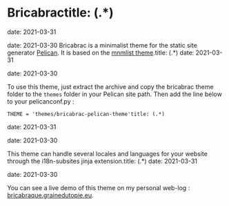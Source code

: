 # Bricabractitle: (.*)
date: 2021-03-31

date: 2021-03-30
Bricabrac is a minimalist theme for the static site generator [Pelican](https://blog.getpelican.com/).
It is based on the [mnmlist theme](https://github.com/getpelican/pelican-themes/tree/master/mnmlist).title: (.*)
date: 2021-03-31

date: 2021-03-30

To use this theme, just extract the archive and copy the bricabrac theme folder to the `themes` folder in your Pelican site path. Then add the line below to your pelicanconf.py :

    THEME = 'themes/bricabrac-pelican-theme'title: (.*)
date: 2021-03-31

date: 2021-03-30

This theme can handle several locales and languages for your website through the i18n-subsites jinja extension.title: (.*)
date: 2021-03-31

date: 2021-03-30

You can see a live demo of this theme on my personal web-log : [bricabraque.grainedutopie.eu](https://bricabrac.grainedutopie.eu).